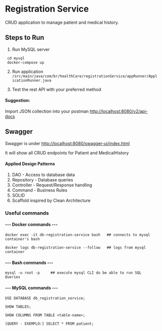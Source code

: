 # Registration Service
CRUD application to manage patient and medical history.


## Steps to Run

1. Run MySQL server
```shell
 cd mysql
 docker-compose up
```

2. Run application
`/src/main/java/com/br/healthCare/registrationService/appRunner/ApplicationRunner.java`


3. Test the rest API with your preferred method

#### Suggestion:
Import JSON collection into your postman [http://localhost:8080/v2/api-docs](http://localhost:8080/v2/api-docs)

## Swagger

Swagger is under [http://localhost:8080/swagger-ui/index.html](http://localhost:8080/swagger-ui/index.html)

It will show all CRUD endpoints for Patient and MedicalHistory


#### Applied Design Patterns
1. DAO - Access to database data
2. Repository - Database queries
3. Controller - Request/Response handling
4. Command - Business Rules
5. SOLID
6. Scaffold inspired by Clean Architecture


### Useful commands

#### --- Docker commands ---
```
docker exec -it db-registration-service bash   ## connects to mysql container's bash
```
```
docker logs db-registration-service --follow   ## logs from mysql container
```

#### --- Bash commands ---
```
mysql -u root -p     ## execute mysql CLI do be able to run SQL Queries
```

#### --- MySQL commands ---
```
USE DATABASE db_registration_service;
```
```
SHOW TABLES;
```
```
SHOW COLUMNS FROM TABLE <table-name>;
```
```
[QUERY - EXEMPLO:] SELECT * FROM patient; 
```


